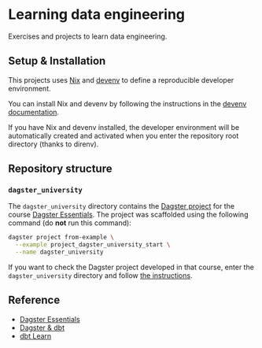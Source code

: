# Learning data engineering

Exercises and projects to learn data engineering.

## Setup & Installation

This projects uses [Nix](https://nixos.org/) and [devenv](https://devenv.sh/) to define a reproducible developer environment.

You can install Nix and devenv by following the instructions in the [devenv documentation](https://devenv.sh/getting-started/).

If you have Nix and devenv installed, the developer environment will be automatically created and activated when you enter the repository root directory (thanks to direnv).

## Repository structure

### `dagster_university`

The `dagster_university` directory contains the [Dagster project](https://docs.dagster.io/guides/dagster/recommended-project-structure) for the course [Dagster Essentials](https://courses.dagster.io/courses/dagster-essentials). The project was scaffolded using the following command (do **not** run this command):

```sh
dagster project from-example \
  --example project_dagster_university_start \
  --name dagster_university
```

If you want to check the Dagster project developed in that course, enter the `dagster_university` directory and follow [the instructions](./dagster_university/README.md).

## Reference

- [Dagster Essentials](https://courses.dagster.io/courses/dagster-essentials)
- [Dagster & dbt](https://courses.dagster.io/courses/dagster-dbt)
- [dbt Learn](https://www.getdbt.com/dbt-learn)
